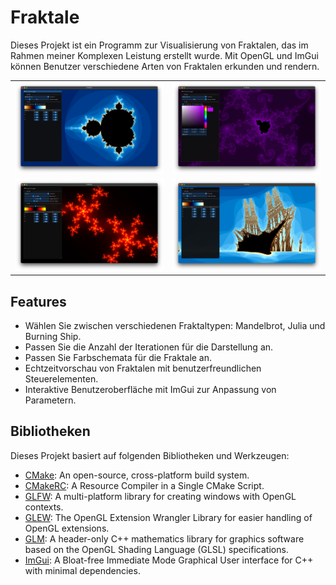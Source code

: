 # Fraktale

Dieses Projekt ist ein Programm zur Visualisierung von Fraktalen, das im Rahmen meiner Komplexen Leistung erstellt wurde. Mit OpenGL und ImGui können Benutzer verschiedene Arten von Fraktalen erkunden und rendern.

<table>
  <tr>
    <td align="center">
      <img src="screenshots/Mandelbrot.png" alt="Mandelbrot Set" width="250"/>
    </td>
    <td align="center">
      <img src="screenshots/MandelbrotZoom.png" alt="Mandelbrot Set zoomed" width="250"/>
    </td>
  </tr>
  <tr>
    <td align="center">
      <img src="screenshots/Julia.png" alt="Julia Set" width="250"/>
    </td>
    <td align="center">
      <img src="screenshots/BurningShip.png" alt="Burning Ship" width="250"/>
    </td>
  </tr>
</table>

## Features

- Wählen Sie zwischen verschiedenen Fraktaltypen: Mandelbrot, Julia und Burning Ship.
- Passen Sie die Anzahl der Iterationen für die Darstellung an.
- Passen Sie Farbschemata für die Fraktale an.
- Echtzeitvorschau von Fraktalen mit benutzerfreundlichen Steuerelementen.
- Interaktive Benutzeroberfläche mit ImGui zur Anpassung von Parametern.

## Bibliotheken

Dieses Projekt basiert auf folgenden Bibliotheken und Werkzeugen:

-  [CMake](https://cmake.org/): An open-source, cross-platform build system.
-  [CMakeRC](https://github.com/vector-of-bool/cmrc): A Resource Compiler in a Single CMake Script.
-  [GLFW](https://www.glfw.org/): A multi-platform library for creating windows with OpenGL contexts.
-  [GLEW](http://glew.sourceforge.net/): The OpenGL Extension Wrangler Library for easier handling of OpenGL extensions.
-  [GLM](https://github.com/g-truc/glm): A header-only C++ mathematics library for graphics software based on the OpenGL Shading Language (GLSL) specifications.
-  [ImGui](https://github.com/ocornut/imgui): A Bloat-free Immediate Mode Graphical User interface for C++ with minimal dependencies.
